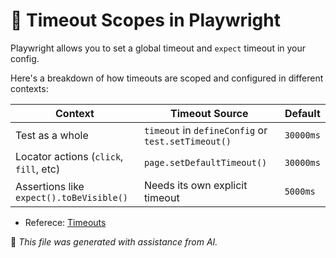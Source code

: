 # 🧠 Timeout Scopes in Playwright

Playwright allows you to set a global timeout and `expect` timeout in your config. 

Here's a breakdown of how timeouts are scoped and configured in different contexts:

| **Context**                             | **Timeout Source**                                       | **Default** |
|----------------------------------------|----------------------------------------------------------|-------------|
| Test as a whole                        | `timeout` in `defineConfig` or `test.setTimeout()`       | `30000ms`   |
| Locator actions (`click`, `fill`, etc) | `page.setDefaultTimeout()`                               | `30000ms`   |
| Assertions like `expect().toBeVisible()`| Needs its own explicit timeout                           | `5000ms`    |


- Referece: [Timeouts](https://playwright.dev/docs/test-timeouts)



🤖 *This file was generated with assistance from AI.*